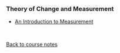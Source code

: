 ### Theory of Change and Measurement

* [An Introduction to Measurement](https://www.youtube.com/watch?v=zfTY0ykox7E)


<br>

[Back to course notes](../Course_Notes.md)
